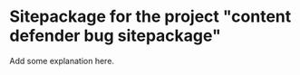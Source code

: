 Sitepackage for the project "content defender bug sitepackage"
==============================================================

Add some explanation here.
